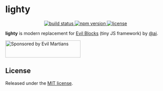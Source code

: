 # lighty

<p align="center">
  <a href="https://travis-ci.org/demiazz/lighty">
    <img src="https://img.shields.io/travis/demiazz/lighty.svg?style=flat-square&maxAge=2592000"
         alt="build status">
  </a>
  <a href="https://www.npmjs.com/package/lighty">
    <img src="https://img.shields.io/npm/demiazz/lighty.svg?style=flat-square&maxAge=2592000"
         alt="npm version">
  </a>
  <a href="https://github.com/demiazz/lighty/blob/master/LICENSE">
    <img src="https://img.shields.io/npm/l/demiazz/lighty.svg?style=flat-square&maxAge=2592000"
         alt="license">
  </a>
</p>

**lighty** is modern replacement for [Evil Blocks] (tiny JS framework) by [@ai].

<a href="https://evilmartians.com/?utm_source=evil-blocks">
  <img src="https://evilmartians.com/badges/sponsored-by-evil-martians.svg" alt="Sponsored by Evil Martians" width="236" height="54">
</a>

[Evil Blocks]: https://github.com/ai/evil-blocks
[@ai]: https://github.com/ai

## License

Released under the [MIT license](https://github.com/demiazz/lighty/blob/master/LICENSE).
